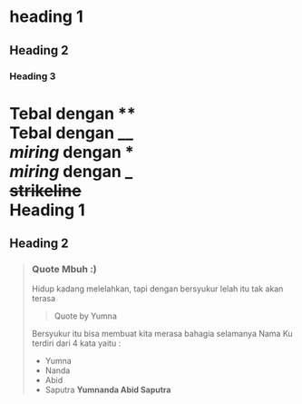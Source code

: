 # heading 1
## Heading 2
### Heading 3
**Tebal** dengan **  
__Tebal__ dengan __  
*miring* dengan *  
_miring_ dengan _  
~~strikeline~~  
Heading 1 
=========
Heading 2
---------
> ### Quote Mbuh :)
> Hidup kadang melelahkan, tapi dengan bersyukur lelah itu tak akan terasa  
>> Quote by Yumna  
>
> Bersyukur itu bisa membuat kita merasa bahagia selamanya
> Nama Ku terdiri dari 4 kata yaitu :  
> - Yumna
> - Nanda
> - Abid 
> - Saputra
> **Yumnanda Abid Saputra**

